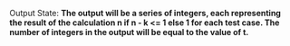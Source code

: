 Output State: **The output will be a series of integers, each representing the result of the calculation n if n - k <= 1 else 1 for each test case. The number of integers in the output will be equal to the value of t.**